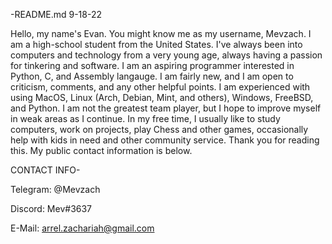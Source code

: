 -README.md   9-18-22
   
   Hello, my name's Evan. You might know me as my username, Mevzach. I am a high-school student from the United States.
   I've always been into computers and technology from a very young age, always having a passion for tinkering and software.
   I am an aspiring programmer interested in Python, C, and Assembly langauge. I am fairly new, and I am open to criticism, comments, and any other helpful points.
   I am experienced with using MacOS, Linux (Arch, Debian, Mint, and others), Windows, FreeBSD, and Python. I am not the greatest team player, but I hope to improve myself in weak areas as I continue.
   In my free time, I usually like to study computers, work on projects, play Chess and other games, occasionally help with kids in need and other community service.
   Thank you for reading this. My public contact information is below.
   
   
   
   
   
   CONTACT INFO-
   
Telegram: @Mevzach

Discord: Mev#3637

E-Mail: arrel.zachariah@gmail.com
